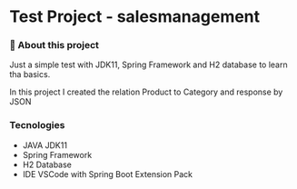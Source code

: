 # Test Project - salesmanagement

### 🚧 About this project
Just a simple test with JDK11, Spring Framework and H2 database to learn tha basics.

In this project I created the relation Product to Category and response by JSON

### Tecnologies
- JAVA JDK11
- Spring Framework
- H2 Database
- IDE VSCode with Spring Boot Extension Pack
